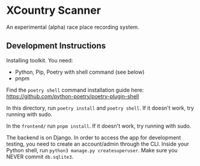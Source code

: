 # XCountry Scanner

An experimental (alpha) race place recording system.


## Development Instructions

Installing toolkit. You need:
 * Python, Pip, Poetry with shell command (see below)
 * pnpm

Find the `poetry shell` command installation guide here: https://github.com/python-poetry/poetry-plugin-shell

In this directory, run `poetry install` and `poetry shell`. If it doesn't work, try running with sudo.

In the `frontend/` run `pnpm install`. If it doesn't work, try running with sudo.


The backend is on Django. In order to access the app for development testing, you need to create an account/admin through the CLI.
Inside your Python shell, run `python3 manage.py createsuperuser`. Make sure you NEVER commit `db.sqlite3`.

